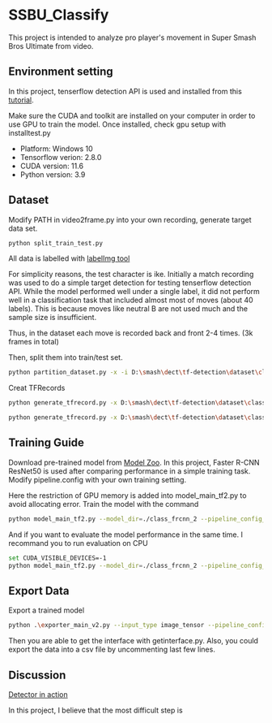 # SSBU_Classify

This project is intended to analyze pro player's movement in Super Smash Bros Ultimate from video. 

## Environment setting
In this project, tenserflow detection API is used and installed from this [tutorial](https://tensorflow-object-detection-api-tutorial.readthedocs.io).

Make sure the CUDA and toolkit are installed on your computer in order to use GPU to train the model. Once installed, check gpu setup with installtest.py
+ Platform: Windows 10 
+ Tensorflow verion: 2.8.0
+ CUDA version: 11.6
+ Python version: 3.9

## Dataset
Modify PATH in video2frame.py into your own recording, generate target data set.
```bash
python split_train_test.py
```
All data is labelled with [labelImg tool](https://github.com/tzutalin/labelImg) 

For simplicity reasons, the test character is ike. Initially a match recording was used to do a simple target detection for testing tenserflow detection API. While the model performed well under a single label, it did not perform well in a classification task that included almost most of moves (about 40 labels). This is because moves like neutral B are not used much and the sample size is insufficient.

Thus, in the dataset each move is recorded back and front 2-4 times. (3k frames in total)

Then, split them into train/test set.
```bash
python partition_dataset.py -x -i D:\smash\dect\tf-detection\dataset\classify_2\ -r 0.1
```

Creat TFRecords
```bash
python generate_tfrecord.py -x D:\smash\dect\tf-detection\dataset\classify_2\train -l D:\smash\dect\tf-detection\dataset\classify_2/label_map.pbtxt -o D:\smash\dect\tf-detection\dataset\classify_2/train.record

python generate_tfrecord.py -x D:\smash\dect\tf-detection\dataset\classify_2\train -l D:\smash\dect\tf-detection\dataset\classify_2/label_map.pbtxt -o D:\smash\dect\tf-detection\dataset\classify_2/test.record
```
## Training Guide

Download pre-trained model from [Model Zoo](https://github.com/tensorflow/models/blob/master/research/object_detection/g3doc/tf2_detection_zoo.md). In this project, Faster R-CNN ResNet50 is used after comparing performance in a simple training task. Modify pipeline.config with your own training setting.

Here the restriction of GPU memory is added into model_main_tf2.py to avoid allocating error.  Train the model with the command

```bash
python model_main_tf2.py --model_dir=./class_frcnn_2 --pipeline_config_path=./class_frcnn_2/pipeline.config 
```

And if you want to evaluate the model performance in the same time. I recommand you to run evaluation on CPU 

```bash
set CUDA_VISIBLE_DEVICES=-1 
python model_main_tf2.py --model_dir=./class_frcnn_2 --pipeline_config_path=./class_frcnn_2/pipeline.config --checkpoint_dir=./class_frcnn_2
```

## Export Data
Export a trained model 
```bash
python .\exporter_main_v2.py --input_type image_tensor --pipeline_config_path .\class_frcnn_2\pipeline.config --trained_checkpoint_dir .\class_frcnn_2\ --output_directory .\exported-models\class_frcnn_2_20k
```

Then you are able to get the interface with getinterface.py. Also, you could export the data into a csv file by uncommenting last few lines.

## Discussion
[Detector in action](docs/fromdataset.gif)

In this project, I believe that the most difficult step is 


